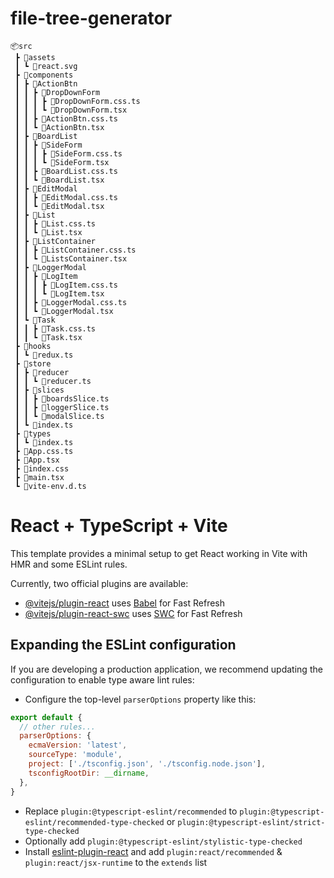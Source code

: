 # file-tree-generator
```
📦src
 ┣ 📂assets
 ┃ ┗ 📜react.svg
 ┣ 📂components
 ┃ ┣ 📂ActionBtn
 ┃ ┃ ┣ 📂DropDownForm
 ┃ ┃ ┃ ┣ 📜DropDownForm.css.ts
 ┃ ┃ ┃ ┗ 📜DropDownForm.tsx
 ┃ ┃ ┣ 📜ActionBtn.css.ts
 ┃ ┃ ┗ 📜ActionBtn.tsx
 ┃ ┣ 📂BoardList
 ┃ ┃ ┣ 📂SideForm
 ┃ ┃ ┃ ┣ 📜SideForm.css.ts
 ┃ ┃ ┃ ┗ 📜SideForm.tsx
 ┃ ┃ ┣ 📜BoardList.css.ts
 ┃ ┃ ┗ 📜BoardList.tsx
 ┃ ┣ 📂EditModal
 ┃ ┃ ┣ 📜EditModal.css.ts
 ┃ ┃ ┗ 📜EditModal.tsx
 ┃ ┣ 📂List
 ┃ ┃ ┣ 📜List.css.ts
 ┃ ┃ ┗ 📜List.tsx
 ┃ ┣ 📂ListContainer
 ┃ ┃ ┣ 📜ListContainer.css.ts
 ┃ ┃ ┗ 📜ListsContainer.tsx
 ┃ ┣ 📂LoggerModal
 ┃ ┃ ┣ 📂LogItem
 ┃ ┃ ┃ ┣ 📜LogItem.css.ts
 ┃ ┃ ┃ ┗ 📜LogItem.tsx
 ┃ ┃ ┣ 📜LoggerModal.css.ts
 ┃ ┃ ┗ 📜LoggerModal.tsx
 ┃ ┗ 📂Task
 ┃ ┃ ┣ 📜Task.css.ts
 ┃ ┃ ┗ 📜Task.tsx
 ┣ 📂hooks
 ┃ ┗ 📜redux.ts
 ┣ 📂store
 ┃ ┣ 📂reducer
 ┃ ┃ ┗ 📜reducer.ts
 ┃ ┣ 📂slices
 ┃ ┃ ┣ 📜boardsSlice.ts
 ┃ ┃ ┣ 📜loggerSlice.ts
 ┃ ┃ ┗ 📜modalSlice.ts
 ┃ ┗ 📜index.ts
 ┣ 📂types
 ┃ ┗ 📜index.ts
 ┣ 📜App.css.ts
 ┣ 📜App.tsx
 ┣ 📜index.css
 ┣ 📜main.tsx
 ┗ 📜vite-env.d.ts
```

# React + TypeScript + Vite

This template provides a minimal setup to get React working in Vite with HMR and some ESLint rules.

Currently, two official plugins are available:

- [@vitejs/plugin-react](https://github.com/vitejs/vite-plugin-react/blob/main/packages/plugin-react/README.md) uses [Babel](https://babeljs.io/) for Fast Refresh
- [@vitejs/plugin-react-swc](https://github.com/vitejs/vite-plugin-react-swc) uses [SWC](https://swc.rs/) for Fast Refresh

## Expanding the ESLint configuration

If you are developing a production application, we recommend updating the configuration to enable type aware lint rules:

- Configure the top-level `parserOptions` property like this:

```js
export default {
  // other rules...
  parserOptions: {
    ecmaVersion: 'latest',
    sourceType: 'module',
    project: ['./tsconfig.json', './tsconfig.node.json'],
    tsconfigRootDir: __dirname,
  },
}
```

- Replace `plugin:@typescript-eslint/recommended` to `plugin:@typescript-eslint/recommended-type-checked` or `plugin:@typescript-eslint/strict-type-checked`
- Optionally add `plugin:@typescript-eslint/stylistic-type-checked`
- Install [eslint-plugin-react](https://github.com/jsx-eslint/eslint-plugin-react) and add `plugin:react/recommended` & `plugin:react/jsx-runtime` to the `extends` list
